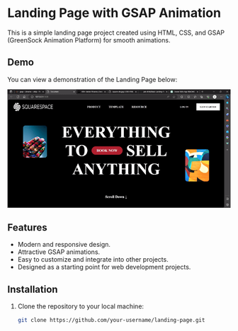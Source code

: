 # Landing Page with GSAP Animation

This is a simple landing page project created using HTML, CSS, and GSAP (GreenSock Animation Platform) for smooth animations.

## Demo

You can view a demonstration of the Landing Page below:

![Landing Page](Landing_Page.gif)

## Features

- Modern and responsive design.
- Attractive GSAP animations.
- Easy to customize and integrate into other projects.
- Designed as a starting point for web development projects.

## Installation

1. Clone the repository to your local machine:

   ```bash
   git clone https://github.com/your-username/landing-page.git
